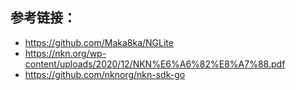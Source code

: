 








## 参考链接：
- https://github.com/Maka8ka/NGLite
- https://nkn.org/wp-content/uploads/2020/12/NKN%E6%A6%82%E8%A7%88.pdf
- https://github.com/nknorg/nkn-sdk-go
